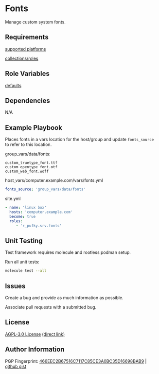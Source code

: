 # Fonts
Manage custom system fonts.

## Requirements
[supported platforms](https://github.com/r-pufky/ansible_fonts/blob/main/meta/main.yml)

[collections/roles](https://github.com/r-pufky/ansible_fonts/blob/main/meta/requirements.yml)

## Role Variables
[defaults](https://github.com/r-pufky/ansible_fonts/blob/main/defaults/main.yml)

## Dependencies
N/A

## Example Playbook
Places fonts in a vars location for the host/group and update `fonts_source` to
refer to this location.

group_vars/data/fonts:
```
custom_truetype_font.ttf
custom_opentype_font.otf
custom_web_font.woff
```

host_vars/computer.example.com/vars/fonts.yml
``` yaml
fonts_source: 'group_vars/data/fonts'
```

site.yml
``` yaml
- name: 'linux box'
  hosts: 'computer.example.com'
  become: true
  roles:
     - 'r_pufky.srv.fonts'
```

## Unit Testing
Test framework requires molecule and rootless podman setup.

Run all unit tests:
``` bash
molecule test --all
```

## Issues
Create a bug and provide as much information as possible.

Associate pull requests with a submitted bug.

## License
[AGPL-3.0 License](https://www.tldrlegal.com/license/gnu-affero-general-public-license-v3-agpl-3-0)
 [(direct link)](https://github.com/r-pufky/ansible_fonts/blob/main/LICENSE)

## Author Information
PGP Fingerprint: [466EEC2B67516C7117C85CE3A0BC35D16698BAB9](https://keys.openpgp.org/vks/v1/by-fingerprint/466EEC2B67516C7117C85CE3A0BC35D16698BAB9)
| [github gist](https://gist.github.com/r-pufky/a8df36977c55b5bb20829267c4c49d22)


